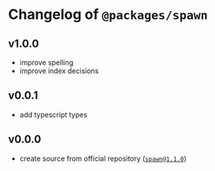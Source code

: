 # Changelog of `@packages/spawn`

## v1.0.0
- improve spelling
- improve index decisions

## v0.0.1
- add typescript types

## v0.0.0
- create source from official repository ([`spawn@1.1.0`](https://github.com/red-blox/Util/tree/main/libs/Spawn))
